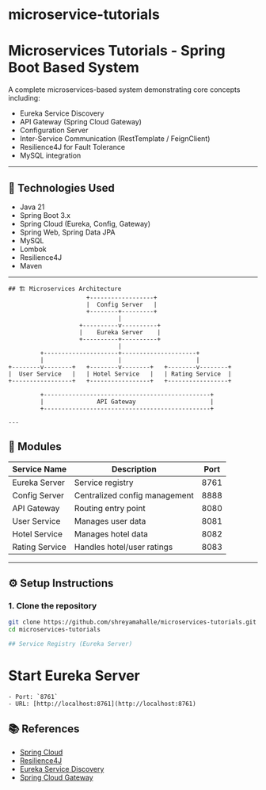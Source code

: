 # microservice-tutorials
# Microservices Tutorials - Spring Boot Based System

A complete microservices-based system demonstrating core concepts including:
- Eureka Service Discovery
- API Gateway (Spring Cloud Gateway)
- Configuration Server
- Inter-Service Communication (RestTemplate / FeignClient)
- Resilience4J for Fault Tolerance
- MySQL integration
---

## 🧩 Technologies Used

- Java 21
- Spring Boot 3.x
- Spring Cloud (Eureka, Config, Gateway)
- Spring Web, Spring Data JPA
- MySQL
- Lombok
- Resilience4J
- Maven

---
```
## 🏗️ Microservices Architecture
                      +------------------+
                      |  Config Server   |
                      +--------+---------+
                               |
                    +----------v----------+
                    |    Eureka Server    |
                    +----------+----------+
                               |
         +---------------------+---------------------+
         |                     |                     |
+--------v--------+   +--------v--------+   +--------v--------+
|  User Service   |   | Hotel Service   |   | Rating Service  |
+-----------------+   +-----------------+   +-----------------+

         +-----------------------------------------------+
         |               API Gateway                     |
         +-----------------------------------------------+

---
```
## 🧪 Modules

| Service Name       | Description                          | Port  |
|--------------------|--------------------------------------|--------|
| Eureka Server      | Service registry                     | 8761   |
| Config Server      | Centralized config management        | 8888   |
| API Gateway        | Routing entry point                  | 8080   |
| User Service       | Manages user data                    | 8081   |
| Hotel Service      | Manages hotel data                   | 8082   |
| Rating Service     | Handles hotel/user ratings           | 8083   |

---

## ⚙️ Setup Instructions

### 1. Clone the repository
```bash
git clone https://github.com/shreyamahalle/microservices-tutorials.git
cd microservices-tutorials

## Service Registry (Eureka Server)
```
# Start Eureka Server
```
- Port: `8761`
- URL: [http://localhost:8761](http://localhost:8761)
```
## 📚 References

- [Spring Cloud](https://spring.io/projects/spring-cloud)  
- [Resilience4J](https://resilience4j.readme.io/)  
- [Eureka Service Discovery](https://cloud.spring.io/spring-cloud-netflix/multi/multi__service_discovery_eureka_clients.html)  
- [Spring Cloud Gateway](https://spring.io/projects/spring-cloud-gateway)  

